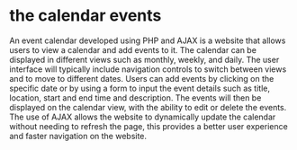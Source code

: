 # the calendar events 
An event calendar developed using PHP and AJAX is a website that allows users to view a calendar and add events to it. The calendar can be displayed in different views such as monthly, weekly, and daily. The user interface will typically include navigation controls to switch between views and to move to different dates.
Users can add events by clicking on the specific date or by using a form to input the event details such as title, location, start and end time and description. The events will then be displayed on the calendar view, with the ability to edit or delete the events.
The use of AJAX allows the website to dynamically update the calendar without needing to refresh the page, this provides a better user experience and faster navigation on the website.
